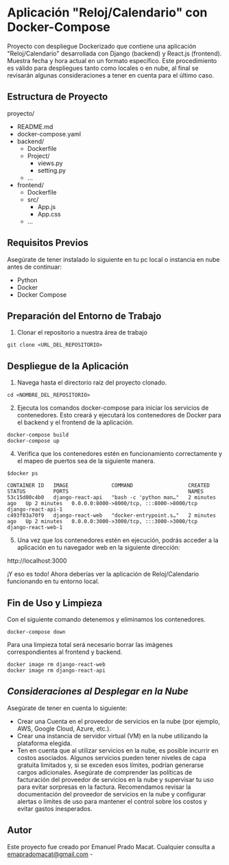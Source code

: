 # Aplicación "Reloj/Calendario" con Docker-Compose

Proyecto con despliegue Dockerizado que contiene una aplicación "Reloj/Calendario" desarrollada con Django (backend) y React.js (frontend). Muestra fecha y hora actual en un formato específico.
Este procedimiento es válido para despliegues tanto como locales o en nube, al final se revisarán algunas consideraciones a tener en cuenta para el último caso.


## Estructura de Proyecto

proyecto/
- README.md
- docker-compose.yaml
- backend/
  - Dockerfile
  - Project/
    - views.py
    - setting.py
  - ...
- frontend/
  - Dockerfile
  - src/
    - App.js
    - App.css
  - ...


## Requisitos Previos

Asegúrate de tener instalado lo siguiente en tu pc local o instancia en nube antes de continuar:
- Python
- Docker
- Docker Compose


## Preparación del Entorno de Trabajo
1. Clonar el repositorio a nuestra área de trabajo
```
git clone <URL_DEL_REPOSITORIO>
```

## Despliegue de la Aplicación
1. Navega hasta el directorio raíz del proyecto clonado.
```
cd <NOMBRE_DEL_REPOSITORIO>
```
2. Ejecuta los comandos docker-compose para iniciar los servicios de contenedores. Esto creará y ejecutará los contenedores de Docker para el backend y el frontend de la aplicación.
```
docker-compose build
docker-compose up
```
4. Verifica que los contenedores estén en funcionamiento correctamente y el mapeo de puertos sea de la siguiente manera.
```
$docker ps
```
```
CONTAINER ID   IMAGE              COMMAND                  CREATED         STATUS         PORTS                                       NAMES
53c15d00c4b0   django-react-api   "bash -c 'python man…"   2 minutes ago   Up 2 minutes   0.0.0.0:8000->8000/tcp, :::8000->8000/tcp   django-react-api-1
c493f03a70f9   django-react-web   "docker-entrypoint.s…"   2 minutes ago   Up 2 minutes   0.0.0.0:3000->3000/tcp, :::3000->3000/tcp   django-react-web-1
```
5. Una vez que los contenedores estén en ejecución, podrás acceder a la aplicación en tu navegador web en la siguiente dirección:

http://localhost:3000

¡Y eso es todo! Ahora deberías ver la aplicación de Reloj/Calendario funcionando en tu entorno local.


## Fin de Uso y Limpieza
Con el siguiente comando detenemos y eliminamos los contenedores.
```
docker-compose down
```
Para una limpieza total será necesario borrar las imágenes correspondientes al frontend y backend.
```
docker image rm django-react-web
docker image rm django-react-api
```


## ***Consideraciones al Desplegar en la Nube***
Asegúrate de tener en cuenta lo siguiente:
- Crear una Cuenta en el proveedor de servicios en la nube (por ejemplo, AWS, Google Cloud, Azure, etc.).
- Crear una instancia de servidor virtual (VM) en la nube utilizando la plataforma elegida.
- Ten en cuenta que al utilizar servicios en la nube, es posible incurrir en costos asociados. Algunos servicios pueden tener niveles de capa gratuita limitados y, si se exceden esos límites, podrían generarse cargos adicionales. Asegúrate de comprender las políticas de facturación del proveedor de servicios en la nube y supervisar tu uso para evitar sorpresas en la factura.
Recomendamos revisar la documentación del proveedor de servicios en la nube y configurar alertas o límites de uso para mantener el control sobre los costos y evitar gastos inesperados.




## Autor

Este proyecto fue creado por Emanuel Prado Macat.
Cualquier consulta a emapradomacat@gmail.com -
